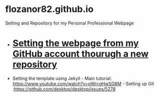 # flozanor82.github.io   

Setting and Repository for my Personal Professional Webpage

- # [Setting the webpage from my GitHub account thourugh a new repository](https://pages.github.com/)

- Setting the template using Jekyll
            - Main tutorial: https://www.youtube.com/watch?v=qWrcgHwSG8M
            - Setting up Git :https://github.com/desktop/desktop/issues/5278
  
